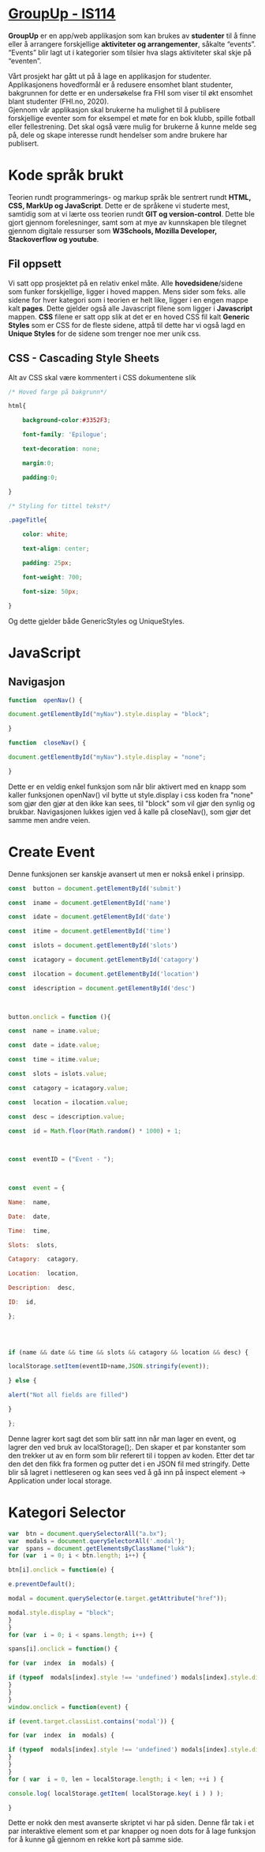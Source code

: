 ﻿# [GroupUp - IS114 ](https://uia-12-b.github.io/114-GroupUp/index.html)

**GroupUp** er en app/web applikasjon som kan brukes av **studenter** til å finne eller å arrangere forskjellige **aktiviteter og arrangementer**, såkalte “events”. “Events” blir lagt ut i kategorier som tilsier hva slags aktiviteter skal skje på “eventen”.

Vårt prosjekt har gått ut på å lage en applikasjon for studenter. Applikasjonens hovedformål er å redusere ensomhet blant studenter, bakgrunnen for dette er en undersøkelse fra FHI som viser til økt ensomhet blant studenter (FHI.no, 2020).  
Gjennom vår applikasjon skal brukerne ha mulighet til å publisere forskjellige eventer som for eksempel et møte for en bok klubb, spille fotball eller fellestrening. Det skal også være mulig for brukerne å kunne melde seg på, dele og skape interesse rundt hendelser som andre brukere har publisert.

# Kode språk brukt

Teorien rundt programmerings- og markup språk ble sentrert rundt **HTML, CSS, MarkUp og JavaScript**. Dette er de språkene vi studerte mest, samtidig som at vi lærte oss teorien rundt **GIT og version-control**. Dette ble gjort gjennom forelesninger, samt som at mye av kunnskapen ble tilegnet gjennom digitale ressurser som **W3Schools, Mozilla Developer, Stackoverflow og youtube**.

## Fil oppsett

Vi satt opp prosjektet på en relativ enkel måte. Alle **hovedsidene**/sidene som funker forskjellige, ligger i hoved mappen. Mens sider som feks. alle sidene for hver kategori som i teorien er helt like, ligger i en engen mappe kalt **pages**. Dette gjelder også alle Javascript filene som ligger i **Javascript** mappen. **CSS** filene er satt opp slik at det er en hoved CSS fil kalt **Generic Styles** som er CSS for de fleste sidene, attpå til dette har vi også lagd en **Unique Styles** for de sidene som trenger noe mer unik css. 

## CSS - Cascading Style Sheets

Alt av CSS skal være kommentert i CSS dokumentene slik 
```css
/* Hoved farge på bakgrunn*/

html{

	background-color:#3352F3;

	font-family: 'Epilogue';

	text-decoration: none;

	margin:0;

	padding:0;

}

/* Styling for tittel tekst*/

.pageTitle{

	color: white;

	text-align: center;

	padding: 25px;

	font-weight: 700;

	font-size: 50px;

}
``` 
Og dette gjelder både GenericStyles og UniqueStyles. 

# JavaScript

## Navigasjon
```javascript
function  openNav() {

document.getElementById("myNav").style.display = "block";

}

function  closeNav() {

document.getElementById("myNav").style.display = "none";

}
```
Dette er en veldig enkel funksjon som når blir aktivert med en knapp som kaller funksjonen openNav() vil bytte ut style.display i css koden fra "none" som gjør den gjør at den ikke kan sees, til "block" som vil gjør den synlig og brukbar.
Navigasjonen lukkes igjen ved å kalle på closeNav(), som gjør det samme men andre veien.

# Create Event
Denne funksjonen ser kanskje avansert ut men er nokså enkel i prinsipp.
```javascript
const  button = document.getElementById('submit')

const  iname = document.getElementById('name')

const  idate = document.getElementById('date')

const  itime = document.getElementById('time')

const  islots = document.getElementById('slots')

const  icatagory = document.getElementById('catagory')

const  ilocation = document.getElementById('location')

const  idescription = document.getElementById('desc')

  

button.onclick = function (){

const  name = iname.value;

const  date = idate.value;

const  time = itime.value;

const  slots = islots.value;

const  catagory = icatagory.value;

const  location = ilocation.value;

const  desc = idescription.value;

const  id = Math.floor(Math.random() * 1000) + 1;

  

const  eventID = ("Event - ");

  

const  event = {

Name:  name,

Date:  date,

Time:  time,

Slots:  slots,

Catagory:  catagory,

Location:  location,

Description:  desc,

ID:  id,

};

  
  

if (name && date && time && slots && catagory && location && desc) {

localStorage.setItem(eventID+name,JSON.stringify(event));

} else {

alert("Not all fields are filled")

}

};
```
Denne lagrer kort sagt det som blir satt inn når man lager en event, og lagrer den ved bruk av localStorage();. Den skaper et par konstanter som den trekker ut av en form som blir referert til i toppen av koden.  Etter det tar den det den fikk fra formen og putter det i en JSON fil med stringify. Dette blir så lagret i nettleseren og kan sees ved å gå inn på inspect element -> Application under local storage.

# Kategori Selector
```javascript
var  btn = document.querySelectorAll("a.bx");
var  modals = document.querySelectorAll('.modal');
var  spans = document.getElementsByClassName("lukk");
for (var  i = 0; i < btn.length; i++) {

btn[i].onclick = function(e) {

e.preventDefault();

modal = document.querySelector(e.target.getAttribute("href"));

modal.style.display = "block";
}
}
for (var  i = 0; i < spans.length; i++) {

spans[i].onclick = function() {

for (var  index  in  modals) {

if (typeof  modals[index].style !== 'undefined') modals[index].style.display = "none";
}
}
}
window.onclick = function(event) {

if (event.target.classList.contains('modal')) {

for (var  index  in  modals) {

if (typeof  modals[index].style !== 'undefined') modals[index].style.display = "none";
}
}
}
for ( var  i = 0, len = localStorage.length; i < len; ++i ) {

console.log( localStorage.getItem( localStorage.key( i ) ) );

}
```

Dette er nokk den mest avanserte skriptet vi har på siden. Denne får tak i et par interaktive element som et par knapper og noen dots for å lage funksjon for å kunne gå gjennom en rekke kort på samme side. 



